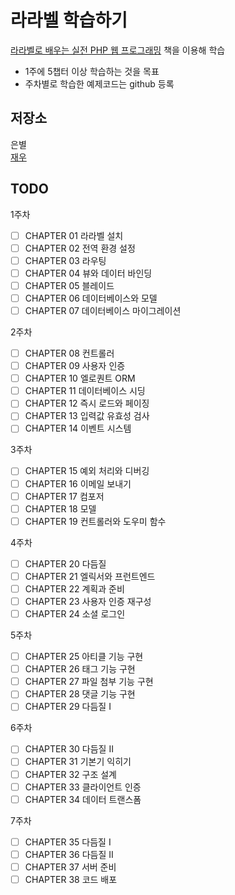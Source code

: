 # 라라벨 학습하기

[라라벨로 배우는 실전 PHP 웹 프로그래밍](https://www.aladin.co.kr/shop/wproduct.aspx?ItemId=96495117) 책을 이용해 학습  

- 1주에 5챕터 이상 학습하는 것을 목표 
- 주차별로 학습한 예제코드는 github 등록

## 저장소
은별  
[재우](https://github.com/jwoosss/laravel-study)

## TODO
1주차
- [ ] CHAPTER 01 라라벨 설치   
- [ ] CHAPTER 02 전역 환경 설정   
- [ ] CHAPTER 03 라우팅 
- [ ] CHAPTER 04 뷰와 데이터 바인딩    
- [ ] CHAPTER 05 블레이드   
- [ ] CHAPTER 06 데이터베이스와 모델 
- [ ] CHAPTER 07 데이터베이스 마이그레이션   

2주차 
- [ ] CHAPTER 08 컨트롤러 
- [ ] CHAPTER 09 사용자 인증 
- [ ] CHAPTER 10 엘로퀀트 ORM 
- [ ] CHAPTER 11 데이터베이스 시딩 
- [ ] CHAPTER 12 즉시 로드와 페이징 
- [ ] CHAPTER 13 입력값 유효성 검사 
- [ ] CHAPTER 14 이벤트 시스템 

3주차
- [ ] CHAPTER 15 예외 처리와 디버깅 
- [ ] CHAPTER 16 이메일 보내기 
- [ ] CHAPTER 17 컴포저 
- [ ] CHAPTER 18 모델 
- [ ] CHAPTER 19 컨트롤러와 도우미 함수 

4주차
- [ ] CHAPTER 20 다듬질 
- [ ] CHAPTER 21 엘릭서와 프런트엔드 
- [ ] CHAPTER 22 계획과 준비 
- [ ] CHAPTER 23 사용자 인증 재구성 
- [ ] CHAPTER 24 소셜 로그인 

5주차
- [ ] CHAPTER 25 아티클 기능 구현 
- [ ] CHAPTER 26 태그 기능 구현 
- [ ] CHAPTER 27 파일 첨부 기능 구현 
- [ ] CHAPTER 28 댓글 기능 구현 
- [ ] CHAPTER 29 다듬질 I 

6주차
- [ ] CHAPTER 30 다듬질 II 
- [ ] CHAPTER 31 기본기 익히기 
- [ ] CHAPTER 32 구조 설계 
- [ ] CHAPTER 33 클라이언트 인증 
- [ ] CHAPTER 34 데이터 트랜스폼 

7주차
- [ ] CHAPTER 35 다듬질 I 
- [ ] CHAPTER 36 다듬질 II 
- [ ] CHAPTER 37 서버 준비 
- [ ] CHAPTER 38 코드 배포 
